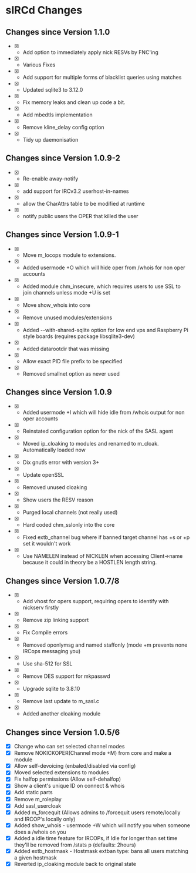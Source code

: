 # sIRCd Changes

## Changes since Version 1.1.0

- [X] - Add option to immediately apply nick RESVs by FNC'ing
- [X] - Various Fixes
- [X] - Add support for multiple forms of blacklist queries using matches
- [X] - Updated sqlite3 to 3.12.0
- [X] - Fix memory leaks and clean up code a bit.
- [X] - Add mbedtls implementation
- [X] - Remove kline_delay config option
- [X] - Tidy up daemonisation

## Changes since Version 1.0.9-2

- [X] - Re-enable away-notify
- [X] - add support for IRCv3.2 userhost-in-names
- [X] - allow the CharAttrs table to be modified at runtime
- [X] - notify public users the OPER that killed the user

## Changes since Version 1.0.9-1

- [X] - Move m_locops module to extensions.
- [X] - Added usermode +O which will hide oper from /whois for non oper accounts
- [X] - Added module chm_insecure, which requires users to use SSL to join channels unless mode +U is set
- [X] - Move show_whois into core
- [X] - Remove unused modules/extensions
- [X] - Added --with-shared-sqlite option for low end vps and Raspberry Pi style boards (requires package libsqlite3-dev)
- [X] - Added datarootdir that was missing
- [X] - Allow exact PID file prefix to be specified
- [X] - Removed smallnet option as never used



## Changes since Version 1.0.9

- [X] - Added usermode +I which will hide idle from /whois output for non oper accounts
- [X] - Reinstated configuration option for the nick of the SASL agent
- [X] - Moved ip_cloaking to modules and renamed to m_cloak. Automatically loaded now
- [X] - Dix gnutls error with version 3+
- [X] - Update openSSL 
- [X] - Removed unused cloaking
- [X] - Show users the RESV reason
- [X] - Purged local channels (not really used)
- [X] - Hard coded chm_sslonly into the core
- [X] - Fixed extb_channel bug where if banned target channel has +s or +p set it wouldn't work
- [X] - Use NAMELEN instead of NICKLEN when accessing Client->name because it could in theory be a HOSTLEN length string.

## Changes since Version 1.0.7/8
 
- [X] - Add vhost for opers support, requiring opers to identify with nickserv firstly
- [X] - Remove zip linking support
- [X] - Fix Compile errors
- [X] - Removed oponlymsg and named staffonly (mode +m prevents none IRCops messaging you)
- [X] - Use sha-512 for SSL
- [X] - Remove DES support for mkpasswd
- [X] - Upgrade sqlite to 3.8.10
- [X] - Remove last update to m_sasl.c
- [X] - Added another cloaking module

## Changes since Version 1.0.5/6

- [X] Change who can set selected channel modes
- [X] Remove NOKICKOPER(Channel mode +M) from core and make a module
- [X] Allow self-devoicing (enbaled/disabled via config)
- [X] Moved selected extensions to modules   
- [X] Fix halfop permissions (Allow self-dehalfop)
- [X] Show a client's unique ID on connect & whois
- [X] Add static parts
- [X] Remove m_roleplay
- [X] Add sasl_usercloak
- [X] Added m_forcequit (Allows admins to /forcequit users remote/locally and IRCOP's locally only)
- [X] Added show_whois - usermode +W which will notify you when someone does a /whois on you
- [X] Added a idle time feature for IRCOPs, if Idle for longer than set time they'll be removed from /stats p (defaults: 2hours)
- [X] Added extb_hostmask - Hostmask extban type: bans all users matching a given hostmask
- [X] Reverted ip_cloaking module back to original state

